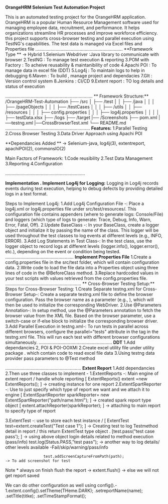 **OrangeHRM Selenium Test Automation Project**

This is an automated testing project for the OrangeHRM application. OrangeHRM is a popular Human Resource Management software used for managing employee data, recruitment, and performance. It helps organizations streamline HR processes and improve workforce efficiency. this project supports cross-browser testing and parallel execution using TestNG's capabilities. The test data is managed via Excel files and Properties file
.....................................................................
**Framework Type  **    -> Hybrid 
  1.Selenium Webdriver :Java library to communicate with browser
  2.TestNG             : To manage test execution & reporting 
  3.POM with Factory   : To acheive reusability & maintanibility of code
  4.Apachi POI         : To manage data in excel file (DDT)
  5.Log4j              : To maintain logs to help in debugging
  6.Maven              : To build , manage project and dependacies
  7.GIt                : Version control system
  8.Jenkins            : CI/CD
  9.Extent report      : TO log details and status of execution 

.....................................................................
 ** Framework Structure:**
  /OrangeHRM-Test-Automation
    ├── /src
    │   ├── /test
    │   │   ├── /java
    │   │   │   ├── /pageObjects
    │   │   │   ├── /testCases
    │   │   │   ├── /utils
    │   │   ├── /resources
    │   │   │   ├── config.properties
    │   │   │   ├── log4j.properties
    │   │   │   │   ├── testData.xlsx
    ├── /logs
    ├── /target
    |── /Screenshots
    ├── pom.xml
    |──testng.xml
    |──CrossBrowserTest.xml
    └── README.md
...................................................................
**Features:**
  1.Parallel Testing 
  2.Cross Browser Testing 
  3.Data Driver Approach using Apachi POI 
  
**Dependancies Added ** -> Selenium-java, log4j(3), extentreport, apachiPOI(2), commonsIO(2)

Main Factors of Framework:
1.Code reusibility
2.Test Data Management
3.Reporting 
4.Configuration


...............................................................

**Implementation**
**. Implement Log4j for Logging:**
Logging in Log4j records events during test execution, helping to debug defects by providing detailed logs in a text format.

Steps to Implement Log4j:
1.Add Log4j Configuration File    -: Place a log4j.xml or log4j.properties file under src/test/resources/. This configuration file contains appenders (where to generate logs: Console/File) and loggers (which type of logs to generate: Trace, Debug, Info, Warn, Error, Fatal, Off).
2.Update BaseClass                -: In your BaseClass, create a logger object and initialize it by passing the name of the class. This logger will be used throughout the test classes to log events at different levels (e.g., INFO, ERROR).
3.Add Log Statements in Test Class-: In the test class, use the logger object to record logs at different levels (logger.info(), logger.error(), etc.), depending on the event or condition being tested.
......................................................
**Implement Properties File**
1.Create a config.properties file in the src/test folder, which will contain configuration data.
2.Write code to load the file data into a Properties object using three lines of code in the @BeforeClass method.
3.Replace hardcoded values in your test scripts with values retrieved from the config.properties file.
............................................................
** Cross-Browser Testing Setup:**
Steps for Cross-Browser Testing:
1.Create Separate testng.xml for Cross-Browser Setup-: Create a separate testng.xml file to define the browser configuration. Pass the browser name as a parameter (e.g., <parameter name="Browser" value="Chrome"/>), which will then be used to initialize the corresponding WebDriver.
2.Use @Parameters Annotation-: In setup method, use the @Parameters annotation to fetch the browser value from the XML file. Based on the browser parameter, use a switch-case or if-else block to initialize the corresponding browser driver.
3.Add Parallel Execution in testng.xml-: To run tests in parallel across different browsers, configure the parallel="tests" attribute in the <suite> tag in the testng.xml file. This will run each test with different browser configurations simultaneously.
..........................................................
**DDT**
1.Add dependancies 2, POI & POI-OOXMl
2.Create excel utility file under utility package . which contain code to read excel file data
3.Using testng data provider pass parameters to @Test method

............................................................
**Extent Report**
1.Add dependancies 
2.Then use three classes to implement -
 1.ExtentReports       -: Main engine of extent report / handle whole reporting 
                       [  ExtentReports() extent =new ExtentReports();  ]                              -> creating instance for one report
 2.ExtentSpartReporter  -: Use to just specify which type of report we want and we attach it to engine
                       [  ExtentSpartReporter sparkReporter= new ExtentSpartReporter("path/name.html");  ]   -> created spark report type object 
                       [   extent.attachReporter(sparkReporter);    ]                                        -> attaching to main report to specify type of report
                          
 3.ExtentTest          -: use to store each test instance / 
                      [ ExtentTest test=extent.createTest("Test case 1");   ]   -> Creating test to log Testmethod detail in report / this return ExtentTest type  object .
                      [test.pass("test case pass');                         ]   -> using above object login details related to method execution (pass/info)
                      test.log(Status.PASS,"test pass");                       -> another way to log details/ other levels available -Fail/skip/warning/pass/info


                     test.addScreenCaptureFromPath(path);                      -> To add screenshot for test

Note * always on finish flush the report ->  extent.flush()                   ->  else we will not get report saved 

We can do other configuration as well using config().-
  1.extent.config().setTheme(THeme.DARK);
                  .setreportName(name);
                  .setTitle(titke);
                  .setTimeStampFormat();



